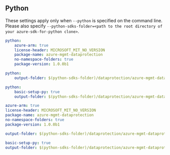 ## Python

These settings apply only when `--python` is specified on the command line.
Please also specify `--python-sdks-folder=<path to the root directory of your azure-sdk-for-python clone>`.


``` yaml $(python)
python: 
    azure-arm: true
    license-header: MICROSOFT_MIT_NO_VERSION
    package-name: azure-mgmt-dataprotection
    no-namespace-folders: true
    package-version: 1.0.0b1
```

``` yaml $(python-mode) == 'update'
python:
    output-folder: $(python-sdks-folder)/dataprotection/azure-mgmt-dataprotection/azure/mgmt/dataprotection
```
``` yaml $(python-mode) == 'create'
python:
    basic-setup-py: true
    output-folder: $(python-sdks-folder)/dataprotection/azure-mgmt-dataprotection
```

``` yaml $(python) && $(track2)
azure-arm: true
license-header: MICROSOFT_MIT_NO_VERSION
package-name: azure-mgmt-dataprotection
no-namespace-folders: true
package-version: 1.0.0b1
```

``` yaml $(python-mode) == 'update' && $(track2)
output-folder: $(python-sdks-folder)/dataprotection/azure-mgmt-dataprotection/azure/mgmt/dataprotection
```
``` yaml $(python-mode) == 'create' && $(track2)
basic-setup-py: true
output-folder: $(python-sdks-folder)/dataprotection/azure-mgmt-dataprotection
```
